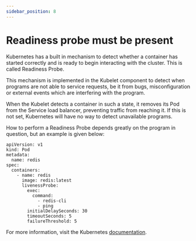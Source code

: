 ```yaml
---
sidebar_position: 8
---
```


# Readiness probe must be present

Kubernetes has a built in mechanism to detect whether a container has
started correctly and is ready to begin interacting with the cluster.
This is called Readiness Probe.

This mechanism is implemented in the Kubelet component to detect when
programs are not able to service requests, be it from bugs,
misconfiguration or external events which are interfering with the
program.

When the Kubelet detects a container in such a state, it removes its Pod
from the Service load balancer, preventing traffic from reaching it. If
this is not set, Kubernetes will have no way to detect unavailable
programs.

How to perform a Readiness Probe depends greatly on the program in
question, but an example is given below:

```
apiVersion: v1
kind: Pod
metadata:
  name: redis
spec:
  containers:
    - name: redis
      image: redis:latest
      livenessProbe:
        exec:
          command:
            - redis-cli
            - ping
        initialDelaySeconds: 30
        timeoutSeconds: 5
        failureThreshold: 5
```

For more information, visit the Kubernetes
[documentation](https://kubernetes.io/docs/tasks/configure-pod-container/configure-liveness-readiness-startup-probes).

